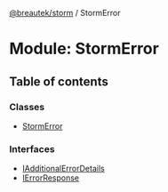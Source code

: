 [@breautek/storm](../README.md) / StormError

# Module: StormError

## Table of contents

### Classes

- [StormError](../classes/stormerror.stormerror-1.md)

### Interfaces

- [IAdditionalErrorDetails](../interfaces/stormerror.iadditionalerrordetails.md)
- [IErrorResponse](../interfaces/stormerror.ierrorresponse.md)
